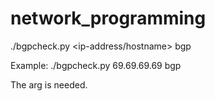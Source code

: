 # network_programming

./bgpcheck.py <ip-address/hostname> bgp

Example: 
./bgpcheck.py 69.69.69.69 bgp

The arg is needed.

